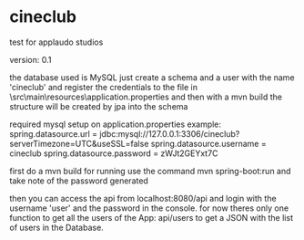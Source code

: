 # cineclub
test for applaudo studios

version: 0.1

the database used is MySQL just create a schema and a user with the name 'cineclub' and register the credentials to 
the file in \src\main\resources\application.properties and then with a mvn build the structure will be created by jpa into the schema

required mysql setup on application.properties example:
spring.datasource.url = jdbc:mysql://127.0.0.1:3306/cineclub?serverTimezone=UTC&useSSL=false
spring.datasource.username = cineclub
spring.datasource.password = zWJt2GEYxt7C


first do a mvn build 
for running use the command mvn spring-boot:run and take note of the password generated 

then you can access the api from localhost:8080/api and login with the username 'user' and the password in the console.
for now theres only one function to get all the users of the App: api/users to get a JSON with the list of users in the Database.
